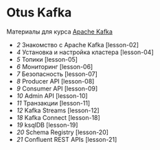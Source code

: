 # Otus Kafka

Материалы для курса [Apache Kafka](https://otus.ru/lessons/kafka/)

-  *2* Знакомство с Apache Kafka [lesson-02]
-  *4* Установка и настройка кластера [lesson-04]
-  *5* Топики [lesson-05]
-  *6* Мониторинг [lesson-06]
-  *7* Безопасность [lesson-07]
-  *8* Producer API [lesson-08]
-  *9* Consumer API [lesson-09]
- *10* Admin API [lesson-10]
- *11* Транзакции [lesson-11]
- *12* Kafka Streams [lesson-12]
- *18* Kafka Connect [lesson-18]
- *19* ksqlDB [lesson-19]
- *20* Schema Registry [lesson-20]
- *21* Confluent REST APIs [lesson-21]
